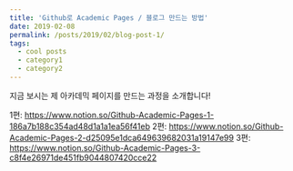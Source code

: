 ```yaml
---
title: 'Github로 Academic Pages / 블로그 만드는 방법'
date: 2019-02-08
permalink: /posts/2019/02/blog-post-1/
tags:
  - cool posts
  - category1
  - category2
---
```


지금 보시는 제 아카데믹 페이지를 만드는 과정을 소개합니다!

1편:
https://www.notion.so/Github-Academic-Pages-1-186a7b188c354ad48d1a1a1ea56f41eb
2편:
https://www.notion.so/Github-Academic-Pages-2-d25095e1dca649639682031a19147e99
3편:
https://www.notion.so/Github-Academic-Pages-3-c8f4e26971de451fb9044807420cce22
